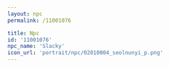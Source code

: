 ```yaml
---
layout: npc
permalink: /11001076

title: Npc
id: '11001076'
npc_name: 'Slacky'
icon_url: 'portrait/npc/02010004_seolnunyi_p.png'
---
```

